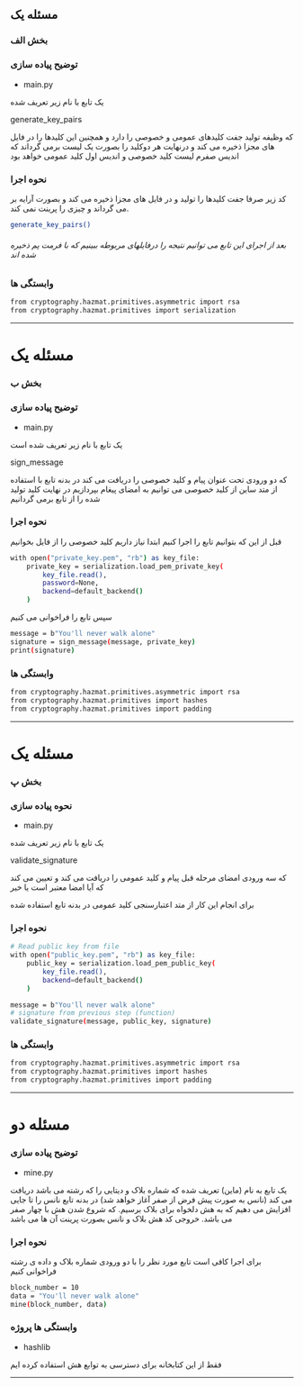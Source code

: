 
## مسئله یک
### بخش الف
### توضیح پیاده سازی
- main.py

یک تابع با نام زیر تعریف شده

generate_key_pairs

که وظیفه تولید جفت کلیدهای عمومی و خصوصی را دارد و همچنین این کلیدها را در فایل های مجزا ذخیره می کند و درنهایت هر دوکلید را بصورت یک لیست برمی گرداند که اندیس صفرم لیست کلید خصوصی و اندیس اول کلید عمومی خواهد بود

### نحوه اجرا
کد زیر صرفا جفت کلیدها را تولید و در فایل های مجزا ذخیره می کند و بصورت آرایه بر می گرداند و چیزی را پرینت نمی کند.
```bash
generate_key_pairs()
```
###### بعد از اجرای این تابع می توانیم نتیجه را درفایلهای مربوطه ببینیم که با فرمت پم ذخیره شده اند

### وابستگی ها

```bash
from cryptography.hazmat.primitives.asymmetric import rsa
from cryptography.hazmat.primitives import serialization
```
------------------------------------------
# مسئله یک
### بخش ب
### توضیح پیاده سازی
- main.py

یک تابع با نام زیر تعریف شده است

sign_message

که دو ورودی تحت عنوان پیام و کلید خصوصی را دریافت می کند در بدنه تابع با استفاده از متد ساین از کلید خصوصی می توانیم به امضای پیغام بپردازیم در نهایت کلید تولید شده را از تابع برمی گردانیم

### نحوه اجرا
قبل از این که بتوانیم تابع را اجرا کنیم ابتدا نیاز داریم کلید خصوصی را از فایل بخوانیم

```bash
with open("private_key.pem", "rb") as key_file:
    private_key = serialization.load_pem_private_key(
        key_file.read(),
        password=None,
        backend=default_backend()
    )
```

سپس تابع را فراخوانی می کنیم

```bash
message = b"You'll never walk alone"
signature = sign_message(message, private_key)
print(signature)
```

### وابستگی ها

```bash
from cryptography.hazmat.primitives.asymmetric import rsa
from cryptography.hazmat.primitives import hashes
from cryptography.hazmat.primitives import padding
```

------------------------------------------

# مسئله یک
### بخش پ
### نحوه پیاده سازی
- main.py

یک تابع با نام زیر تعریف شده

validate_signature

که سه ورودی امضای مرحله قبل پیام و کلید عمومی را دریافت می کند و تعیین می کند که آیا امضا معتبر است یا خیر

برای انجام این کار از متد اعتبارسنجی کلید عمومی در بدنه تابع استفاده شده

### نحوه اجرا
```bash
# Read public key from file
with open("public_key.pem", "rb") as key_file:
    public_key = serialization.load_pem_public_key(
        key_file.read(),
        backend=default_backend()
    )

message = b"You'll never walk alone"
# signature from previous step (function)
validate_signature(message, public_key, signature)
```


### وابستگی ها

```bash
from cryptography.hazmat.primitives.asymmetric import rsa
from cryptography.hazmat.primitives import hashes
from cryptography.hazmat.primitives import padding
```

------------------------------------------
# مسئله دو
### توضیح پیاده سازی
- mine.py

یک تابع به نام (ماین) تعریف شده که شماره بلاک و دیتایی را که رشته می باشد دریافت می کند (نانس به صورت پیش فرض از صفر آغاز خواهد شد) در بدنه تابع نانس را تا جایی افزایش می دهیم که به هش دلخواه برای بلاک برسیم. که شروع 
شدن هش با چهار صفر می باشد.
خروجی کد هش بلاک و نانس بصورت پرینت آن ها می باشد
### نحوه اجرا
برای اجرا کافی است تابع مورد نظر را با دو ورودی شماره بلاک و داده ی رشته فراخوانی کنیم
```bash
block_number = 10
data = "You'll never walk alone"
mine(block_number, data)
```
### وابستگی ها پروژه
- hashlib

فقط از این کتابخانه برای دسترسی به توابع هش استفاده کرده ایم

------------------------------------
